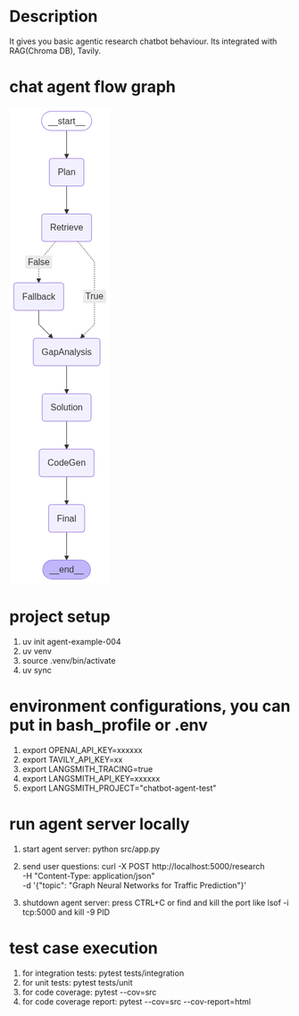 # Description
It gives you basic agentic research chatbot behaviour. Its integrated with RAG(Chroma DB), Tavily.



# chat agent flow graph
![agent flow graph](agent_activity_graph.png)


# project setup
1. uv init agent-example-004
2. uv venv
3. source .venv/bin/activate
4. uv sync

# environment configurations, you can put in bash_profile or .env
1. export OPENAI_API_KEY=xxxxxx
2. export TAVILY_API_KEY=xx
3. export LANGSMITH_TRACING=true
4. export LANGSMITH_API_KEY=xxxxxx
5. export LANGSMITH_PROJECT="chatbot-agent-test"


# run agent server locally
1. start agent server: python src/app.py
2. send user questions:
  curl -X POST http://localhost:5000/research \
  -H "Content-Type: application/json" \
  -d '{"topic": "Graph Neural Networks for Traffic Prediction"}'
  
3. shutdown agent server: press CTRL+C or find and kill the port like lsof -i tcp:5000 and kill -9 PID


# test case execution
1. for integration tests: pytest tests/integration
2. for unit tests: pytest tests/unit
3. for code coverage: pytest --cov=src
4. for code coverage report: pytest --cov=src --cov-report=html
